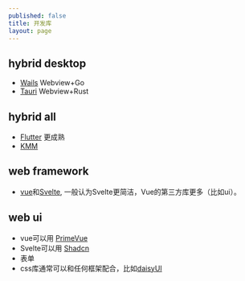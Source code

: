 ```yaml
---
published: false
title: 开发库
layout: page
---
```


## hybrid desktop 
* [Wails](https://wails.io/) Webview+Go
* [Tauri](https://v2.tauri.app/) Webview+Rust

## hybrid all
* [Flutter](https://flutter.dev/) 更成熟
* [KMM](https://kotlinlang.org/docs/multiplatform.html)
  
## web framework
* [vue](https://vuejs.org/)和[Svelte](https://svelte.dev/), 一般认为Svelte更简洁，Vue的第三方库更多（比如ui）。
  
## web ui
* vue可以用 [PrimeVue](https://primevue.org/)
* Svelte可以用 [Shadcn](https://www.shadcn-svelte.com/)
* 表单
* css库通常可以和任何框架配合，比如[daisyUI](https://daisyui.com/) 


